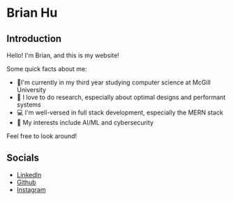 # Brian Hu

## Introduction

Hello! I'm Brian, and this is my website!

Some quick facts about me:

- 🍁I'm currently in my third year studying computer science at McGill University
- 🔬 I love to do research, especially about optimal designs and performant systems
- 💻 I'm well-versed in full stack development, especially the MERN stack
- 🔐 My interests include AI/ML and cybersecurity

Feel free to look around!

## Socials

- [LinkedIn](https://www.linkedin.com/in/briannhu/)
- [Github](https://github.com/BriannHu)
- [Instagram](https://www.instagram.com/briann.hu/)
